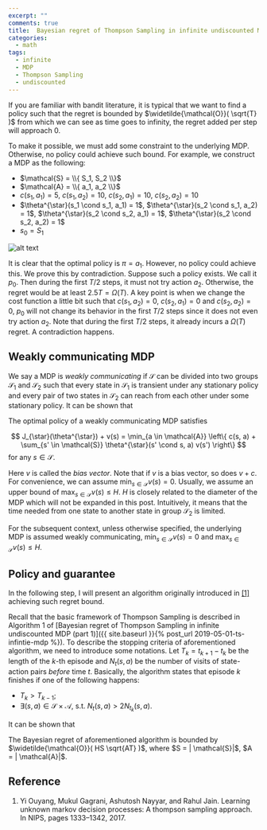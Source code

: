 ```yaml
---
excerpt: ""
comments: true
title:  Bayesian regret of Thompson Sampling in infinite undiscounted MDP (part 2)
categories:
  - math
tags:
  - infinite
  - MDP
  - Thompson Sampling
  - undiscounted
---
```


If you are familiar with bandit literature, it is typical that we want to find a policy such that the regret is bounded by $\widetilde{\mathcal{O}}( \sqrt{T} )$ from which we can see as time goes to infinity, the regret added per step will approach $0$.

To make it possible, we must add some constraint to the underlying MDP. Otherwise, no policy could achieve such bound. For example, we construct a MDP as the following:
* $\mathcal{S} = \\{ S_1, S_2 \\}$
* $\mathcal{A} = \\{ a_1, a_2 \\}$
* $c(s_1, a_1) = 5$, $c(s_1, a_2) = 10$, $c(s_2, a_1) = 10$, $c(s_2, a_2) = 10$
* $\theta^{\star}(s_1 \cond s_1, a_1) = 1$, $\theta^{\star}(s_2 \cond s_1, a_2) = 1$, $\theta^{\star}(s_2 \cond s_2, a_1) = 1$, $\theta^{\star}(s_2 \cond s_2, a_2) = 1$
* $s_0 = S_1$

![alt text](../../images/mdp.png "Bad MDP example")

It is clear that the optimal policy is $\pi = a_1$. However, no policy could achieve this. We prove this by contradiction. Suppose such a policy exists. We call it $p_0$. Then during the first $T/2$ steps, it must not try action $a_2$. Otherwise, the regret would be at least $2.5T = \Omega(T)$. A key point is when we change the cost function a little bit such that $c(s_1, a_2) = 0$, $c(s_2, a_1) = 0$ and $c(s_2, a_2) = 0$, $p_0$ will not change its behavior in the first $T/2$ steps since it does not even try action $a_2$. Note that during the first $T/2$ steps, it already incurs a $\Omega(T)$ regret. A contradiction happens.

## Weakly communicating MDP

We say a MDP is *weakly communicating* if $\mathcal{S}$ can be divided into two groups $\mathcal{S}_1$ and $\mathcal{S}_2$ such that every state in $\mathcal{S}_1$ is transient under any stationary policy and every pair of two states in $\mathcal{S}_2$ can reach from each other under some stationary policy. It can be shown that
<div class="theorem">
The optimal policy of a weakly communicating MDP satisfies 

$$
J_{\star}(\theta^{\star}) + v(s) = \min_{a \in \mathcal{A}} \left\{ c(s, a) + \sum_{s' \in \mathcal{S}} \theta^{\star}(s' \cond s, a) v(s') \right\}
$$
for any $s \in \mathcal{S}$.
</div>

Here $v$ is called the *bias vector*. Note that if $v$ is a bias vector, so does $v + c$. For convenience, we can assume $\min_{s \in \mathcal{S}} v(s) = 0$. Usually, we assume an upper bound of $\max_{s \in \mathcal{S}} v(s) \leq H$. $H$ is closely related to the diameter of the MDP which will not be expanded in this post. Intuitively, it means that the time needed from one state to another state in group $\mathcal{S}_2$ is limited.

For the subsequent context, unless otherwise specified, the underlying MDP is assumed weakly communicating, $\min_{s \in \mathcal{S}} v(s) = 0$ and $\max_{s \in \mathcal{S}} v(s) \leq H$.


## Policy and guarantee

In the following step, I will present an algorithm originally introduced in [[1]](#OGNJ17) achieving such regret bound.

Recall that the basic framework of Thompson Sampling is described in Algorithm 1 of [Bayesian regret of Thompson Sampling in infinite undiscounted MDP (part 1)]({{ site.baseurl }}{% post_url 2019-05-01-ts-infintie-mdp %}). To describe the stopping criteria of aforementioned algorithm, we need to introduce some notations. Let $T_k = t_{k + 1} - t_k$ be the length of the $k$-th episode and $N_t(s, a)$ be the number of visits of state-action pairs *before* time $t$. Basically, the algorithm states that episode $k$ finishes if one of the following happens:
* $T_k > T_{k - 1}$; 
* $\exists (s, a) \in \mathcal{S} \times \mathcal{A}, ~\text{s.t.}~ N_{t}(s, a) > 2 N_{t_k}(s, a)$.

It can be shown that
<div class="theorem">
The Bayesian regret of aforementioned algorithm is bounded by $\widetilde{\mathcal{O}}( HS \sqrt{AT} )$, where $S = | \mathcal{S}|$, $A = | \mathcal{A}|$.
</div>


## Reference

1. <a name="OGNJ17"></a> Yi Ouyang, Mukul Gagrani, Ashutosh Nayyar, and Rahul Jain. Learning unknown markov
decision processes: A thompson sampling approach. In NIPS, pages 1333–1342, 2017.

